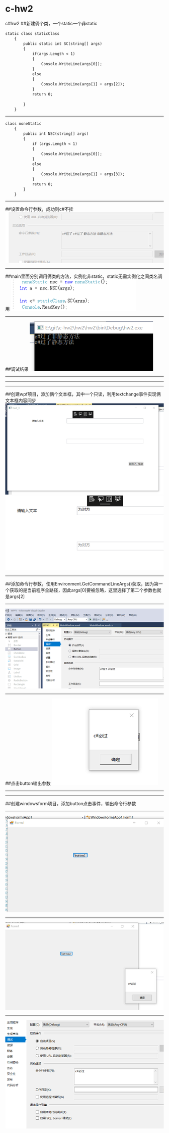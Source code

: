 # c-hw2
c#hw2
##新建俩个类，一个static一个非static
```
static class staticClass
    {
        public static int SC(string[] args)
        {
            if(args.Length < 1)
            {
                Console.WriteLine(args[0]);
            }
            else
            {
                Console.WriteLine(args[1] + args[2]);
            }
            return 0;

        }
    }
```
***
```
class noneStatic
    {
        public int NSC(string[] args)
        {
            if (args.Length < 1)
            {
                Console.WriteLine(args[0]);
            }
            else
            {
                Console.WriteLine(args[1] + args[3]);
            }
            return 0;
        }
    }
```
***
##设置命令行参数，成功则c#不挂
![1](https://github.com/luckyxiaohei/img/blob/master/2.1.png)
***
##main里面分别调用俩类的方法，实例化非static，static无需实例化之间类名调用
![2](https://github.com/luckyxiaohei/img/blob/master/2.2.png)
***
##调试结果
![3](https://github.com/luckyxiaohei/img/blob/master/2.3.png)
***
***
***
##创建wpf项目，添加俩个文本框，其中一个只读，利用textchange事件实现俩文本框内容同步
![1](https://github.com/luckyxiaohei/img/blob/master/2.4.png)
![2](https://github.com/luckyxiaohei/img/blob/master/2.5.png)

***
##添加命令行参数，使用Environment.GetCommandLineArgs()获取，因为第一个获取的是当前程序全路径，因此args[0]要被忽略，这里选择了第二个参数也就是args[2]
***
![3](https://github.com/luckyxiaohei/img/blob/master/2.6.png)
***
##点击button输出参数
![4](https://github.com/luckyxiaohei/img/blob/master/2.7.png)
***
***
##创建windowsform项目，添加button点击事件，输出命令行参数
***
![1](https://github.com/luckyxiaohei/img/blob/master/2.8.png)
***
![2](https://github.com/luckyxiaohei/img/blob/master/2.9.jpg)
***
![3](https://github.com/luckyxiaohei/img/blob/master/2.10.png)




